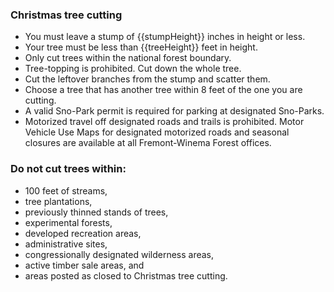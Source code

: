 ### Christmas tree cutting

* You must leave a stump of {{stumpHeight}} inches in height or less.
* Your tree must be less than {{treeHeight}} feet in height.
* Only cut trees within the national forest boundary.
* Tree-topping is prohibited. Cut down the whole tree.
* Cut the leftover branches from the stump and scatter them.
* Choose a tree that has another tree within 8 feet of the one you are cutting.
* A valid Sno-Park permit is required for parking at designated Sno-Parks.
* Motorized travel off designated roads and trails is prohibited. Motor Vehicle Use Maps for designated motorized roads and seasonal closures are available at all Fremont-Winema Forest offices. 

### Do not cut trees within:

* 100 feet of streams,
* tree plantations, 
* previously thinned stands of trees, 
* experimental forests,
* developed recreation areas,
* administrative sites,
* congressionally designated wilderness areas,
* active timber sale areas, and 
* areas posted as closed to Christmas tree cutting.
